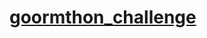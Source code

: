 # [goormthon_challenge](https://9oormthonchallenge.oopy.io/?utm_source=community&utm_medium=social_affiliate&utm_content=pre_apply)
